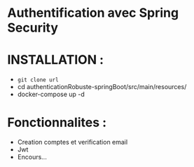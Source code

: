 # Authentification avec Spring Security

# INSTALLATION : 

  - ```git clone url```
  - cd authenticationRobuste-springBoot/src/main/resources/
  - docker-compose up -d

# Fonctionnalites :
  - Creation comptes et verification email
  - Jwt
  - Encours...

    
  

